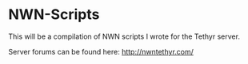 # NWN-Scripts
This will be a compilation of NWN scripts I wrote for the Tethyr server.

Server forums can be found here: http://nwntethyr.com/
